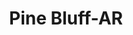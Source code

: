---
title: Pine Bluff-AR
slug: pine-bluff-ar
f_state:
- cms/state/arkansas.md
f_locations:
- cms/payday-loan/advance-america-2614.md
- cms/payday-loan/advance-america-2618.md
- cms/payday-loan/advance-america-3146.md
- cms/payday-loan/american-check-cashers-4228.md
- cms/payday-loan/american-check-cashers-4232.md
- cms/payday-loan/american-check-cashiers-4250.md
- cms/payday-loan/fast-n-easy-check-cashing-service-17902.md
- cms/payday-loan/first-america-cash-advance-18359.md
- cms/payday-loan/first-america-cash-advance-18365.md
- cms/payday-loan/first-american-holding-inc-18417.md
- cms/payday-loan/joseph-owasoyo-19890.md
- cms/payday-loan/money-in-a-flash-net-of-arkans-21265.md
- cms/payday-loan/money-in-a-flash-net-of-arkansas-21268.md
- cms/payday-loan/quick-cash-24929.md
- cms/payday-loan/rapid-cash-25711.md
updated-on: '2024-05-30T13:41:28.615Z'
created-on: '2024-05-30T13:41:28.615Z'
published-on: '2024-05-30T13:54:32.469Z'
f_city: Pine Bluff
layout: '[city].html'
tags: city
---